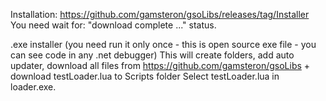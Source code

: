 Installation: https://github.com/gamsteron/gsoLibs/releases/tag/Installer
You need wait for: "download complete ..." status.

.exe installer (you need run it only once - this is open source exe file - you can see code in any .net debugger)
This will create folders, add auto updater, download all files from https://github.com/gamsteron/gsoLibs  +  download testLoader.lua to Scripts folder
Select testLoader.lua in loader.exe.
